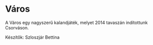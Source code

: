 Város
=====

A Város egy nagyszerű kalandjáték, melyet 2014 tavaszán indítottunk Csorváson.

Készítők: Szloszjár Bettina


